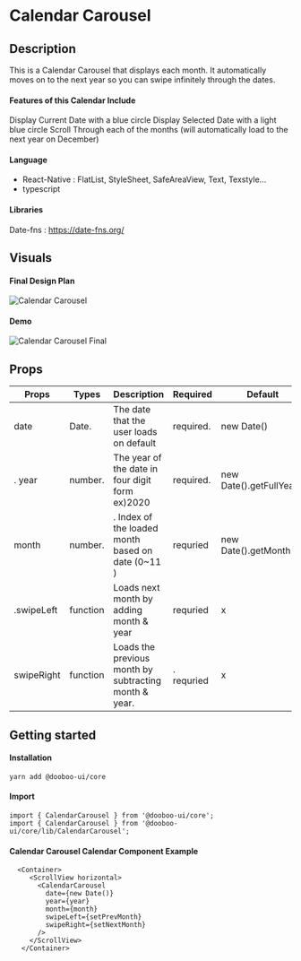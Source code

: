 # Calendar Carousel

## Description

This is a Calendar Carousel that displays each month. It automatically moves on to the next year so you can swipe infinitely through the dates. 

#### Features of this Calendar Include
Display Current Date with a blue circle
Display Selected Date with a light blue circle
Scroll Through each of the months (will automatically load to the next year on December)


#### Language
- React-Native : FlatList, StyleSheet, SafeAreaView, Text, Texstyle...
- typescript 

#### Libraries
Date-fns : https://date-fns.org/

## Visuals

#### Final Design Plan

![Calendar Carousel](https://user-images.githubusercontent.com/59305253/87650055-0f0bc580-c78c-11ea-9396-2c0230302337.png)

#### Demo

![Calendar Carousel Final](https://user-images.githubusercontent.com/59305253/87649593-75441880-c78b-11ea-96a5-24563ae43f7a.png)

## Props
|   Props   |   Types   |                Description                              |   Required |          Default         | 
|-----------|-----------|---------------------------------------------------------|------------|--------------------------|
|   date    |   Date.   |  The date that the user loads on default                |  required. | new Date()               |
|.  year    |   number. |  The year of the date in four digit form ex)2020        |  required. | new Date().getFullYear() |
|   month   |   number. |. Index of the loaded month based on date      (0~11 )   |  requried  | new Date().getMonth()    |
|.swipeLeft |  function |  Loads next month by adding month & year                |  requried  | x                        |
| swipeRight|  function |  Loads the previous month by subtracting month & year.  |. requried  | x                        |


## Getting started

#### Installation

```
yarn add @dooboo-ui/core
```
#### Import

```
import { CalendarCarousel } from '@dooboo-ui/core';
import { CalendarCarousel } from '@dooboo-ui/core/lib/CalendarCarousel';
```

#### Calendar Carousel Calendar Component Example

```
  <Container>
     <ScrollView horizontal>
       <CalendarCarousel
         date={new Date()}
         year={year}
         month={month}
         swipeLeft={setPrevMonth}
         swipeRight={setNextMonth}
       />
     </ScrollView>
   </Container>

```



